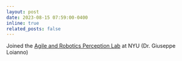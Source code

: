 ```yaml
---
layout: post
date: 2023-08-15 07:59:00-0400
inline: true
related_posts: false
---
```


Joined the [Agile and Robotics Perception Lab](https://wp.nyu.edu/arpl/) at NYU (Dr. Giuseppe Loianno)

